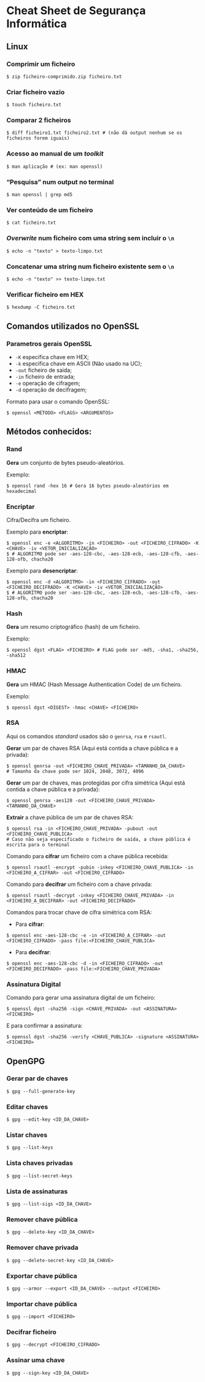 # Cheat Sheet de Segurança Informática

## Linux

### Comprimir um ficheiro
```console
$ zip ficheiro-comprimido.zip ficheiro.txt
```

### Criar ficheiro vazio
```console
$ touch ficheiro.txt
```

### Comparar 2 ficheiros
```console
$ diff ficheiro1.txt ficheiro2.txt # (não dá output nenhum se os ficheiros forem iguais)
```

### Acesso ao manual de um *toolkit*
```console
$ man aplicação # (ex: man openssl)
```

### “Pesquisa” num output no terminal
```console
$ man openssl | grep md5
```

### Ver conteúdo de um ficheiro
```console
$ cat ficheiro.txt
```

### *Overwrite* num ficheiro com uma string sem incluir o `\n`
```console
$ echo -n "texto" > texto-limpo.txt
```

### Concatenar uma string num ficheiro existente sem o `\n`
```console
$ echo -n "texto" >> texto-limpo.txt
```

### Verificar ficheiro em HEX
```console
$ hexdump -C ficheiro.txt
```

## Comandos utilizados no OpenSSL

### Parametros gerais OpenSSL
 - ``-K`` especifica chave em HEX;
 - ``-k`` especifica chave em ASCII (Não usado na UC);
 - ``-out`` ficheiro de saida;
 - ``-in`` ficheiro de entrada;
 - ``-e`` operação de cifragem;
 - ``-d`` operação de decifragem;

Formato para usar o comando OpenSSL:
```console
$ openssl <MÉTODO> <FLAGS> <ARGUMENTOS>
```

## Métodos conhecidos:

### Rand
**Gera** um conjunto de bytes pseudo-aleatórios.

Exemplo:
```console
$ openssl rand -hex 16 # Gera 16 bytes pseudo-aleatórios em hexadecimal
```

### Encriptar
Cifra/Decifra um ficheiro.

Exemplo para **encriptar**:
```console
$ openssl enc -e <ALGORITMO> -in <FICHEIRO> -out <FICHEIRO_CIFRADO> -K <CHAVE> -iv <VETOR_INICIALIZAÇÃO> 
$ # ALGORITMO pode ser -aes-128-cbc, -aes-128-ecb, -aes-128-cfb, -aes-128-ofb, chacha20
```

Exemplo para **desencriptar**:
```console
$ openssl enc -d <ALGORITMO> -in <FICHEIRO_CIFRADO> -out <FICHEIRO_DECIFRADO> -K <CHAVE> -iv <VETOR_INICIALIZAÇÃO> 
$ # ALGORITMO pode ser -aes-128-cbc, -aes-128-ecb, -aes-128-cfb, -aes-128-ofb, chacha20
```

### Hash
**Gera** um resumo criptográfico (hash) de um ficheiro.

Exemplo:
```console
$ openssl dgst <FLAG> <FICHEIRO> # FLAG pode ser -md5, -sha1, -sha256, -sha512
```

### HMAC
**Gera** um HMAC (Hash Message Authentication Code) de um ficheiro.

Exemplo:
```console
$ openssl dgst <DIGEST> -hmac <CHAVE> <FICHEIRO>
```

### RSA
Aqui os comandos *standard* usados são o `genrsa`, `rsa` e `rsautl`.

**Gerar** um par de chaves RSA (Aqui está contida a chave pública e a privada):

```console
$ openssl genrsa -out <FICHEIRO_CHAVE_PRIVADA> <TAMANHO_DA_CHAVE> 
# Tamanho da chave pode ser 1024, 2048, 3072, 4096
```

**Gerar** um par de chaves, mas protegidas por cifra simétrica (Aqui está contida a chave pública e a privada):

```console
$ openssl genrsa -aes128 -out <FICHEIRO_CHAVE_PRIVADA> <TAMANHO_DA_CHAVE>
```

**Extrair** a chave pública de um par de chaves RSA:

```console
$ openssl rsa -in <FICHEIRO_CHAVE_PRIVADA> -pubout -out <FICHEIRO_CHAVE_PUBLICA>
# Caso não seja especificado o ficheiro de saída, a chave pública é escrita para o terminal
```

Comando para **cifrar** um ficheiro com a chave pública recebida:
```console
$ openssl rsautl -encrypt -pubin -inkey <FICHEIRO_CHAVE_PUBLICA> -in <FICHEIRO_A_CIFRAR> -out <FICHEIRO_CIFRADO>
```

Comando para **decifrar** um ficheiro com a chave privada:
```console
$ openssl rsautl -decrypt -inkey <FICHEIRO_CHAVE_PRIVADA> -in <FICHEIRO_A_DECIFRAR> -out <FICHEIRO_DECIFRADO>
```

Comandos para trocar chave de cifra simétrica com RSA:
 - Para **cifrar**:
```console
$ openssl enc -aes-128-cbc -e -in <FICHEIRO_A_CIFRAR> -out <FICHEIRO_CIFRADO> -pass file:<FICHEIRO_CHAVE_PUBLICA>
```
 - Para **decifrar**:
```console
$ openssl enc -aes-128-cbc -d -in <FICHEIRO_CIFRADO> -out <FICHEIRO_DECIFRADO> -pass file:<FICHEIRO_CHAVE_PRIVADA>
```


### Assinatura Digital

Comando para gerar uma assinatura digital de um ficheiro:
```console
$ openssl dgst -sha256 -sign <CHAVE_PRIVADA> -out <ASSINATURA> <FICHEIRO>
```

E para confirmar a assinatura:
```console
$ openssl dgst -sha256 -verify <CHAVE_PUBLICA> -signature <ASSINATURA> <FICHEIRO>
```

## OpenGPG

### Gerar par de chaves
```console
$ gpg --full-generate-key
```

### Editar chaves
```console
$ gpg --edit-key <ID_DA_CHAVE>
```

### Listar chaves
```console
$ gpg --list-keys
```

### Lista chaves privadas
```console
$ gpg --list-secret-keys
```

### Lista de assinaturas
```console
$ gpg --list-sigs <ID_DA_CHAVE>
```

### Remover chave pública
```console
$ gpg --delete-key <ID_DA_CHAVE>
```

### Remover chave privada
```console
$ gpg --delete-secret-key <ID_DA_CHAVE>
```

### Exportar chave pública
```console
$ gpg --armor --export <ID_DA_CHAVE> --output <FICHEIRO>
```

### Importar chave pública
```console
$ gpg --import <FICHEIRO>
```

### Decifrar ficheiro
```console
$ gpg --decrypt <FICHEIRO_CIFRADO>
```

### Assinar uma chave
```console
$ gpg --sign-key <ID_DA_CHAVE>
```